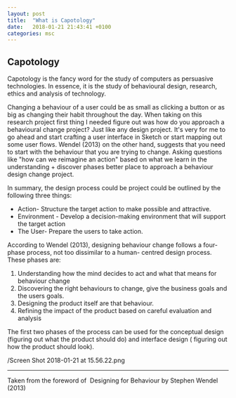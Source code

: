 ```yaml
---
layout: post
title:  "What is Capotology"
date:   2018-01-21 21:43:41 +0100
categories: msc
---
```


## Capotology


Capotology is the fancy word for the study of computers as persuasive technologies. In essence, it is the study of behavioural design, research, ethics and analysis of technology.

Changing a behaviour of a user could be as small as clicking a button or as big as changing their habit throughout the day. When taking on this research project first thing I needed figure out was how do you approach a behavioural change project? Just like any design project. It's very for me to go ahead and start crafting a user interface in Sketch or start mapping out some user flows. Wendel (2013) on the other hand, suggests that you need to start with the behaviour that you are trying to change. Asking questions like "how can we reimagine an action" based on what we learn in the understanding + discover phases better place to approach a behaviour design change project.

In summary, the design process could be project could be outlined by the following three things:

- Action- Structure the target action to make possible and attractive.
- Environment - Develop a decision-making environment that will support the target action
- The User- Prepare the users to take action.


According to Wendel (2013), designing behaviour change follows a four-phase process, not too dissimilar to a human- centred design process. These phases are:

1. Understanding how the mind decides to act and what that means for behaviour change
2. Discovering the right behaviours to change, give the business goals and the users goals.
3. Designing the product itself are that behaviour.
4. Refining the impact of the product based on careful evaluation and analysis

The first two phases of the process can be used for the conceptual design (figuring out what the product should do) and interface design ( figuring out how the product should look).

/Screen Shot 2018-01-21 at 15.56.22.png

___

Taken from the foreword of  Designing for Behaviour by Stephen Wendel (2013)